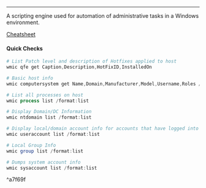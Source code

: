 -- -
A scripting engine used for automation of administrative tasks in a Windows environment. 

[Cheatsheet](https://gist.github.com/xorrior/67ee741af08cb1fc86511047550cdaf4)
#### Quick Checks
```powershell
# List Patch level and description of Hotfixes applied to host
wmic qfe get Caption,Description,HotFixID,InstalledOn

# Basic host info
wmic computersystem get Name,Domain,Manufacturer,Model,Username,Roles /format:List

# List all processes on host
wmic process list /format:list

# Display Domain/DC Information
wmic ntdomain list /format:list

# Display local/domain account info for accounts that have logged into the host.
wmic useraccount list /format:list

# Local Group Info
wmic group list /format:list

# Dumps system account info 
wmic sysaccount list /format:list 
```

^a7f69f
